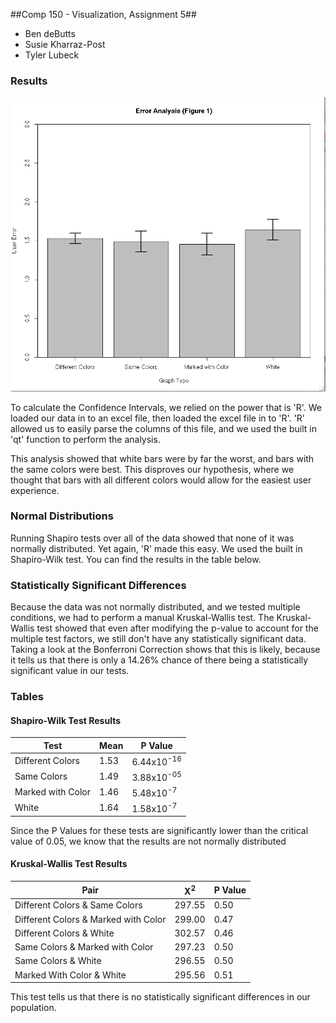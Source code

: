 ##Comp 150 - Visualization, Assignment 5##

* Ben deButts
* Susie Kharraz-Post
* Tyler Lubeck

### Results ###
![Results](./results.png)

To calculate the Confidence Intervals, we relied on the power that is 'R'.
We loaded our data in to an excel file, then loaded the excel file in to 'R'. 
'R' allowed us to easily parse the columns of this file, and we used the built
in 'qt' function to perform the analysis. 

This analysis showed that white bars were by far the worst, and bars with the
same colors were best. This disproves our hypothesis, where we thought that bars
with all different colors would allow for the easiest user experience.


### Normal Distributions ###

Running Shapiro tests over all of the data showed that none of it was normally
distributed. Yet again, 'R' made this easy. We used the built in Shapiro-Wilk
test. You can find the results in the table below.

### Statistically Significant Differences ###

Because the data was not normally distributed, and we tested multiple 
conditions, we had to perform a manual Kruskal-Wallis test. The Kruskal-Wallis
test showed that even after modifying the p-value to account for the multiple
test factors, we still don't have any statistically significant data. Taking
a look at the Bonferroni Correction shows that this is likely, because it tells
us that there is only a 14.26% chance of there being a statistically significant
value in our tests.

### Tables ###

#### Shapiro-Wilk Test Results ####
|Test|Mean|P Value|
|----|----|-------|
|Different Colors|1.53|6.44x10<sup>-16</sup>|
|Same Colors|1.49|3.88x10<sup>-05</sup>|
|Marked with Color|1.46|5.48x10<sup>-7</sup>|
|White|1.64|1.58x10<sup>-7</sup>|

Since the P Values for these tests are significantly lower than the critical
value of 0.05, we know that the results are not normally distributed

#### Kruskal-Wallis Test Results ####

|Pair|X<sup>2</sup>|P Value|
|----|-------------|-------|
|Different Colors & Same Colors|297.55|0.50|
|Different Colors & Marked with Color|299.00|0.47|
|Different Colors & White|302.57|0.46|
|Same Colors & Marked with Color|297.23|0.50|
|Same Colors & White|296.55|0.50|
|Marked With Color & White|295.56|0.51|

This test tells us that there is no statistically significant differences in
our population.

